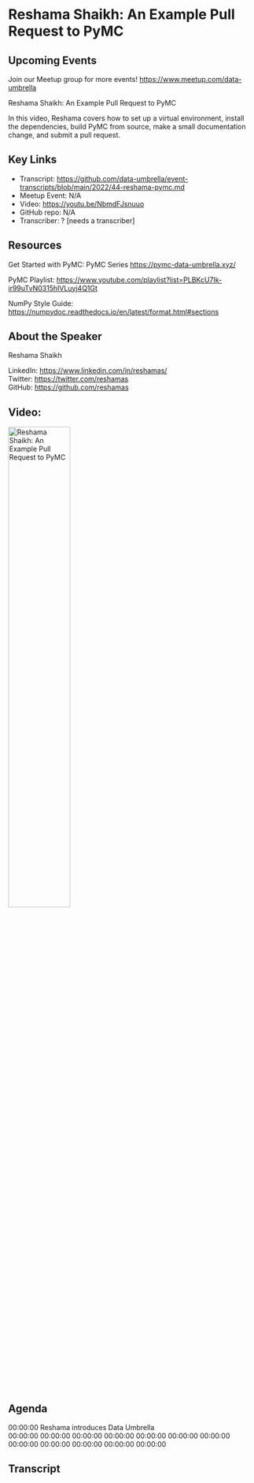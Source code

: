 # Reshama Shaikh: An Example Pull Request to PyMC

## Upcoming Events
Join our Meetup group for more events!
https://www.meetup.com/data-umbrella

Reshama Shaikh: An Example Pull Request to PyMC

In this video, Reshama covers how to set up a virtual environment, install the dependencies, build PyMC from source, make a small documentation change, and submit a pull request.

## Key Links
- Transcript: https://github.com/data-umbrella/event-transcripts/blob/main/2022/44-reshama-pymc.md
- Meetup Event: N/A
- Video: https://youtu.be/NbmdFJsnuuo
- GitHub repo: N/A
- Transcriber:  ? [needs a transcriber]

## Resources
Get Started with PyMC: PyMC Series
https://pymc-data-umbrella.xyz/

PyMC Playlist:
https://www.youtube.com/playlist?list=PLBKcU7Ik-ir99uTvN0315hIVLuyj4Q1Gt

NumPy Style Guide:
https://numpydoc.readthedocs.io/en/latest/format.html#sections


## About the Speaker
Reshama Shaikh

LinkedIn: https://www.linkedin.com/in/reshamas/ \
Twitter: https://twitter.com/reshamas \
GitHub: https://github.com/reshamas


## Video:
<a href="http://www.youtube.com/watch?feature=player_embedded&v=NbmdFJsnuuo" target="_blank"><img src="http://img.youtube.com/vi/NbmdFJsnuuo/0.jpg"
alt="Reshama Shaikh: An Example Pull Request to PyMC" width="50%" /></a>


## Agenda
00:00:00 Reshama introduces Data Umbrella\
00:00:00
00:00:00
00:00:00
00:00:00
00:00:00
00:00:00
00:00:00
00:00:00
00:00:00
00:00:00
00:00:00
00:00:00


## Transcript
